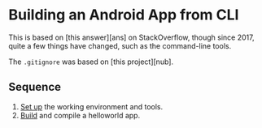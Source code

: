 # Building an Android App from CLI

This is based on [this answer][ans] on StackOverflow, though since 2017,
quite a few things have changed, such as the command-line tools.

The `.gitignore` was based on [this project][nub].

## Sequence

  1. [Set up][env] the working environment and tools.
  2. [Build][bnc] and compile a helloworld app.

[env]: 01-environment.md
[bnc]: 02-buildapp.md
